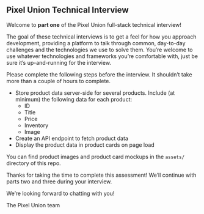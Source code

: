 ## Pixel Union Technical Interview

Welcome to **part one** of the Pixel Union full-stack technical interview!

The goal of these technical interviews is to get a feel for how you approach development, providing a platform to talk through common, day-to-day challenges and the technologies we use to solve them. You’re welcome to use whatever technologies and frameworks you’re comfortable with, just be sure it’s up-and-running for the interview.

Please complete the following steps before the interview. It shouldn’t take more than a couple of hours to complete.

 - Store product data server-side for several products. Include (at minimum) the following data for each product:
    - ID
    - Title
    - Price
    - Inventory
    - Image
- Create an API endpoint to fetch product data
- Display the product data in product cards on page load

You can find product images and product card mockups in the `assets/` directory of this repo.

Thanks for taking the time to complete this assessment! We’ll continue with parts two and three during your interview.

We’re looking forward to chatting with you!

The Pixel Union team
